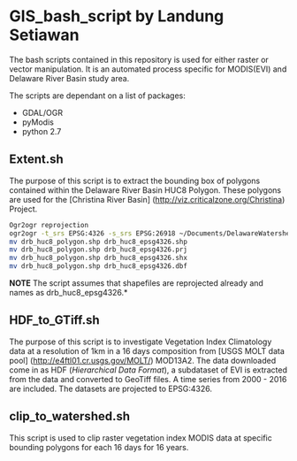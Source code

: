 # GIS_bash_script by Landung Setiawan

The bash scripts contained in this repository is used for either raster or vector manipulation. It is an automated process specific for MODIS(EVI) and Delaware River Basin study area. 

The scripts are dependant on a list of packages:
* GDAL/OGR
* pyModis
* python 2.7

## Extent.sh
The purpose of this script is to extract the bounding box of polygons contained within the Delaware River Basin HUC8 Polygon. These polygons are used for the [Christina River Basin] (http://viz.criticalzone.org/Christina) Project.

```Bash
Ogr2ogr reprojection
ogr2ogr -t_srs EPSG:4326 -s_srs EPSG:26918 ~/Documents/DelawareWatershed/ ~/Documents/DelawareWatershed/shapefiles/drb_huc8_polygon.shp
mv drb_huc8_polygon.shp drb_huc8_epsg4326.shp
mv drb_huc8_polygon.shp drb_huc8_epsg4326.prj
mv drb_huc8_polygon.shp drb_huc8_epsg4326.shx
mv drb_huc8_polygon.shp drb_huc8_epsg4326.dbf
```

**NOTE** The script assumes that shapefiles are reprojected already and names as drb_huc8_epsg4326.* 

## HDF_to_GTiff.sh
The purpose of this script is to investigate Vegetation Index Climatology data at a resolution of 1km in a 16 days composition from [USGS MOLT data pool] (http://e4ftl01.cr.usgs.gov/MOLT/) MOD13A2. The data downloaded come in as HDF (*Hierarchical Data Format*), a subdataset of EVI is extracted from the data and converted to GeoTiff files. A time series from 2000 - 2016 are included. The datasets are projected to EPSG:4326. 

## clip_to_watershed.sh
This script is used to clip raster vegetation index MODIS data at specific bounding polygons for each 16 days for 16 years.
